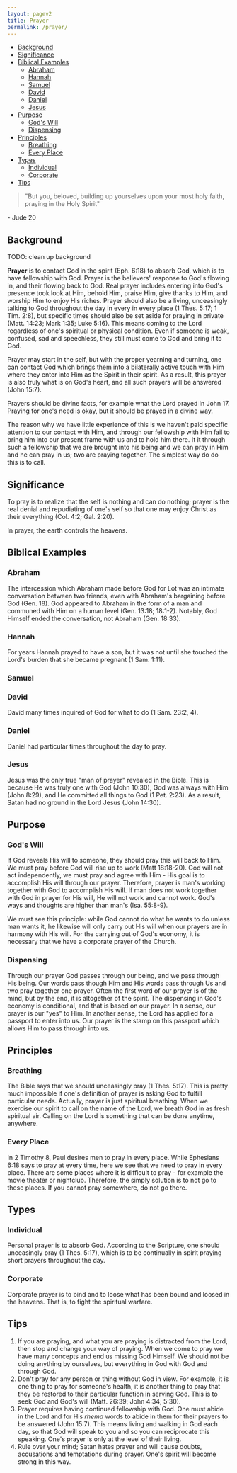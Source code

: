 ```yaml
---
layout: pagev2
title: Prayer
permalink: /prayer/
---
```

- [Background](#background)
- [Significance](#significance)
- [Biblical Examples](#biblical-examples)
  - [Abraham](#abraham)
  - [Hannah](#hannah)
  - [Samuel](#samuel)
  - [David](#david)
  - [Daniel](#daniel)
  - [Jesus](#jesus)
- [Purpose](#purpose)
  - [God's Will](#gods-will)
  - [Dispensing](#dispensing)
- [Principles](#principles)
  - [Breathing](#breathing)
  - [Every Place](#every-place)
- [Types](#types)
  - [Individual](#individual)
  - [Corporate](#corporate)
- [Tips](#tips)

>"But you, beloved, building up yourselves upon your most holy faith, praying in the Holy Spirit"

\- Jude 20

## Background

TODO: clean up background

**Prayer** is to contact God in the spirit (Eph. 6:18) to absorb God, which is to have fellowship with God. Prayer is the believers' response to God's flowing in, and their flowing back to God. Real prayer includes entering into God's presence took look at Him, behold Him, praise Him, give thanks to Him, and worship Him to enjoy His riches. Prayer should also be a living, unceasingly talking to God throughout the day in every  in every place (1 Thes. 5:17; 1 Tim. 2:8), but specific times should also be set aside for praying in private (Matt. 14:23; Mark 1:35; Luke 5:16). This means coming to the Lord regardless of one's spiritual or physical condition. Even if someone is weak, confused, sad and speechless, they still must come to God and bring it to God. 

Prayer may start in the self, but with the proper yearning and turning, one can contact God which brings them into a bilaterally active touch with Him where they enter into Him as the Spirit in their spirit. As a result, this prayer is also truly what is on God's heart, and all such prayers will be answered (John 15:7).


Prayers should be divine facts, for example what the Lord prayed in John 17. Praying for one's need is okay, but it should be prayed in a divine way. 

The reason why we have little experience of this is we haven't paid specific attention to our contact with Him, and through our fellowship with Him fail to bring him into our present frame with us and to hold him there. It it through such a fellowship that we are brought into his being and we can pray in Him and he can pray in us; two are praying together. The simplest way do do this is to call.

## Significance

To pray is to realize that the self is nothing and can do nothing; prayer is the real denial and repudiating of one's self so that one may enjoy Christ as their everything (Col. 4:2; Gal. 2:20).

In prayer, the earth controls the heavens.

## Biblical Examples

### Abraham

The intercession which Abraham made before God for Lot was an intimate conversation between two friends, even with Abraham's bargaining before God (Gen. 18). God appeared to Abraham in the form of a man and communed with Him on a human level (Gen. 13:18; 18:1-2). Notably, God Himself ended the conversation, not Abraham (Gen. 18:33).

### Hannah

For years Hannah prayed to have a son, but it was not until she touched the Lord's burden that she became pregnant (1 Sam. 1:11).  

### Samuel

### David

David many times inquired of God for what to do (1 Sam. 23:2, 4). 

### Daniel

Daniel had particular times throughout the day to pray.

### Jesus

Jesus was the only true "man of prayer" revealed in the Bible. This is because He was truly one with God (John 10:30), God was always with Him (John 8:29), and He committed all things to God (1 Pet. 2:23). As a result, Satan had no ground in the Lord Jesus (John 14:30). 

## Purpose

### God's Will

If God reveals His will to someone, they should pray this will back to Him. We must pray before God will rise up to work (Matt 18:18-20). God will not act independently, we must pray and agree with Him - His goal is to accomplish His will through our prayer. Therefore, prayer is man's working together with God to accomplish His will. If man does not work together with God in prayer for His will, He will not work and cannot work. God's ways and thoughts are higher than man's (Isa. 55:8-9).

We must see this principle: while God cannot do what he wants to do unless man wants it, he likewise will only carry out His will when our prayers are in harmony with His will. For the carrying out of God's economy, it is necessary that we have a corporate prayer of the Church. 

### Dispensing

Through our prayer God passes through our being, and we pass through His being. Our words pass though Him and His words pass through Us and two pray together one prayer. Often the first word of our prayer is of the mind, but by the end, it is altogether of the spirit. The dispensing in God's economy is conditional, and that is based on our prayer. In a sense, our prayer is our "yes" to Him. In another sense, the Lord has applied for a passport to enter into us. Our prayer is the stamp on this passport which allows Him to pass through into us.

## Principles

### Breathing

The Bible says that we should unceasingly pray (1 Thes. 5:17). This is pretty much impossible if one's definition of prayer is asking God to fulfill particular needs. Actually, prayer is just spiritual breathing. When we exercise our spirit to call on the name of the Lord, we breath God in as fresh spiritual air. Calling on the Lord is something that can be done anytime, anywhere.

### Every Place

In 2 Timothy 8, Paul desires men to pray in every place. While Ephesians 6:18 says to pray at every time, here we see that we need to pray in every place. There are some places where it is difficult to pray - for example the movie theater or nightclub. Therefore, the simply solution is to not go to these places. If you cannot pray somewhere, do not go there.

## Types

### Individual

Personal prayer is to absorb God. According to the Scripture, one should unceasingly pray (1 Thes. 5:17), which is to be continually in spirit praying short prayers throughout the day.

### Corporate

Corporate prayer is to bind and to loose what has been bound and loosed in the heavens. That is, to fight the spiritual warfare.

## Tips

1. If you are praying, and what you are praying is distracted from the Lord, then stop and change your way of praying. When we come to pray we have many concepts and end us missing God Himself. We should not be doing anything by ourselves, but everything in God with God and through God.
2. Don't pray for any person or thing without God in view. For example, it is one thing to pray for someone's health, it is another thing to pray that they be restored to their particular function in serving God. This is to seek God and God's will (Matt. 26:39; John 4:34; 5:30).
3. Prayer requires having continued fellowship with God. One must abide in the Lord and for His *rhema* words to abide in them for their prayers to be answered (John 15:7). This means living and walking in God each day, so that God will speak to you and so you can reciprocate this speaking. One's prayer is only at the level of their living. 
4. Rule over your mind; Satan hates prayer and will cause doubts, accusations and temptations during prayer. One's spirit will become strong in this way.
